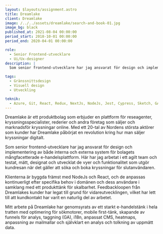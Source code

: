 ```yaml
---
layout: $layouts/assignment.astro
title: Dreamlake
client: Dreamlake
image: /../../assets/dreamlake/search-and-book-01.jpg
image_bg: black
published_at: 2021-08-04 00:00:00
period_start: 2018-10-01 00:00:00
period_end: 2020-04-01 00:00:00

role:
  - Senior Frontend-utvecklare
  - Ui/Ux-designer
description: |
  Som senior frontend-utvecklare har jag ansvarat för design och implementering av både interna och externa system för bolagets mångfacetterade e-handelsplattform.

tags:
  - Gränssnittsdesign
  - Visuell design
  - Utveckling

teknik:
  - Azure, Git, React, Redux, NextJs, NodeJs, Jest, Cypress, Sketch, GA, Hotjar, Prismic, Zoom
---
```


Dreamlake är ett produktbolag som erbjuder en plattform för reseagenter, kryssningsspecialister, rederier och andra företag som säljer och marknadsför kryssningar online. Med ett 20-tal av Nordens största aktörer som kunder har Dreamlake påbörjat en revolution kring hur man säljer kryssningar digitalt.

Som senior frontend-utvecklare har jag ansvarat för design och implementering av både interna och externa system för bolagets mångfacetterade e-handelsplattform. Här har jag arbetat i ett agilt team och testat, mätt, designat och utvecklat de vyer och funktionalitet som utgör kundresan när det gäller att söka och boka kryssningar för slutanvändaren.

Klienterna är byggda främst med NodeJs och React, och de anpassas kontinuerligt efter specifika behov i domänen och dess användare i samklang med ett produkttänk för skalbarhet. Feedbackloopen från Dreamlakes kunder har legat till grund för vidareutvecklingen, vilket har lett till att kundkontakt har varit en naturlig del av arbetet.

Mitt arbete på Dreamlake har genomsyrats av ett starkt e-handelstänk i hela tratten med optimering för sökmotorer, mobile first-tänk, skapande av funnels för analys, taggning (GA), i18n, anpassat CMS, heatmaps, anpassning av mailmallar och självklart en analys och tolkning av uppmätt data.

